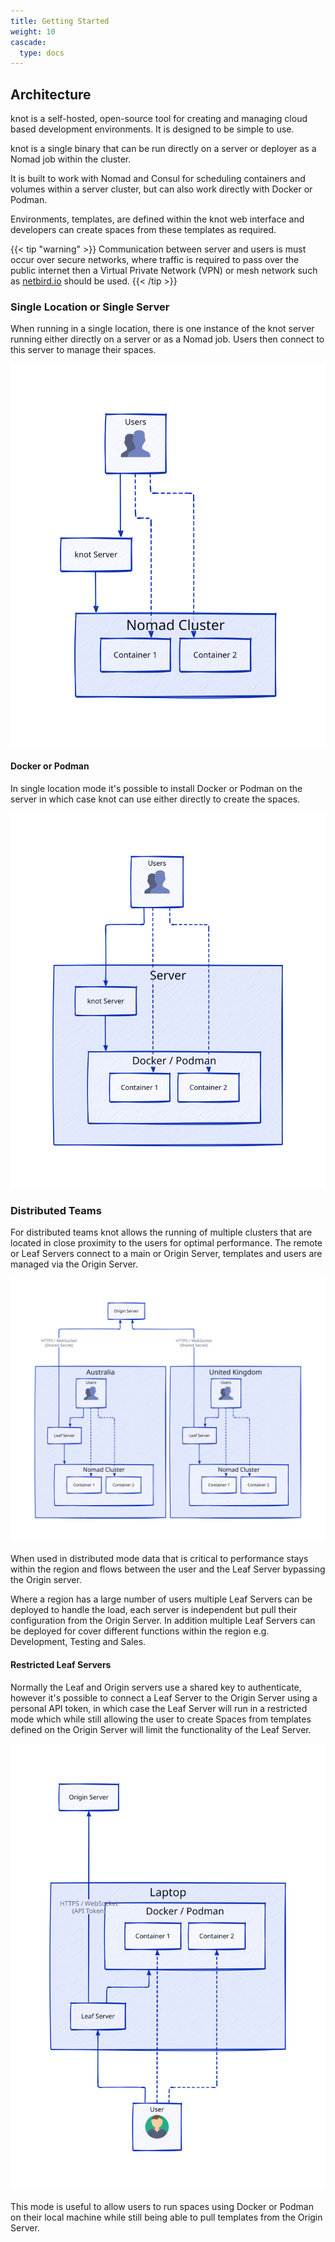 ```yaml
---
title: Getting Started
weight: 10
cascade:
  type: docs
---
```


## Architecture

knot is a self-hosted, open-source tool for creating and managing cloud based development environments. It is designed to be simple to use.

knot is a single binary that can be run directly on a server or deployer as a Nomad job within the cluster.

It is built to work with Nomad and Consul for scheduling containers and volumes within a server cluster, but can also work directly with Docker or Podman.

Environments, templates, are defined within the knot web interface and developers can create spaces from these templates as required.

{{< tip "warning" >}}
  Communication between server and users is must occur over secure networks, where traffic is required to pass over the public internet then a Virtual Private Network (VPN) or mesh network such as [netbird.io](https://netbird.io/) should be used.
{{< /tip >}}

### Single Location or Single Server

When running in a single location, there is one instance of the knot server running either directly on a server or as a Nomad job. Users then connect to this server to manage their spaces.

![Single Location Diagram](architecture-single-location.svg)

#### Docker or Podman

In single location mode it's possible to install Docker or Podman on the server in which case knot can use either directly to create the spaces.

![Local Docker Diagram](architecture-local-docker.svg)

### Distributed Teams

For distributed teams knot allows the running of multiple clusters that are located in close proximity to the users for optimal performance. The remote or Leaf Servers connect to a main or Origin Server, templates and users are managed via the Origin Server.

![Architecture Diagram](distributed-architecture.svg)

When used in distributed mode data that is critical to performance stays within the region and flows between the user and the Leaf Server bypassing the Origin server.

Where a region has a large number of users multiple Leaf Servers can be deployed to handle the load, each server is independent but pull their configuration from the Origin Server. In addition multiple Leaf Servers can be deployed for cover different functions within the region e.g. Development, Testing and Sales.

#### Restricted Leaf Servers

Normally the Leaf and Origin servers use a shared key to authenticate, however it's possible to connect a Leaf Server to the Origin Server using a personal API token, in which case the Leaf Server will run in a restricted mode which while still allowing the user to create Spaces from templates defined on the Origin Server will limit the functionality of the Leaf Server.

![Restricted Leaf Server Diagram](restricted-leaf-server.svg)

This mode is useful to allow users to run spaces using Docker or Podman on their local machine while still being able to pull templates from the Origin Server.
